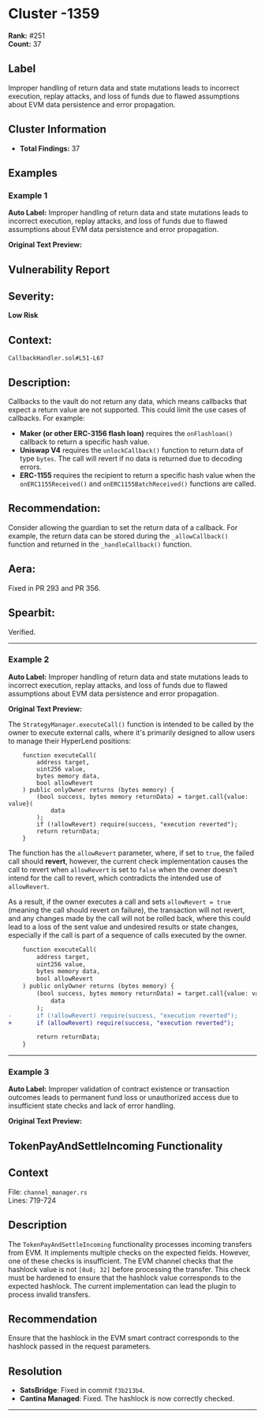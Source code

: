# Cluster -1359

**Rank:** #251  
**Count:** 37  

## Label
Improper handling of return data and state mutations leads to incorrect execution, replay attacks, and loss of funds due to flawed assumptions about EVM data persistence and error propagation.

## Cluster Information
- **Total Findings:** 37

## Examples

### Example 1

**Auto Label:** Improper handling of return data and state mutations leads to incorrect execution, replay attacks, and loss of funds due to flawed assumptions about EVM data persistence and error propagation.  

**Original Text Preview:**

## Vulnerability Report

## Severity: 
**Low Risk**

## Context: 
`CallbackHandler.sol#L51-L67`

## Description: 
Callbacks to the vault do not return any data, which means callbacks that expect a return value are not supported. This could limit the use cases of callbacks. For example:

- **Maker (or other ERC-3156 flash loan)** requires the `onFlashloan()` callback to return a specific hash value.
- **Uniswap V4** requires the `unlockCallback()` function to return data of type `bytes`. The call will revert if no data is returned due to decoding errors.
- **ERC-1155** requires the recipient to return a specific hash value when the `onERC1155Received()` and `onERC1155BatchReceived()` functions are called.

## Recommendation: 
Consider allowing the guardian to set the return data of a callback. For example, the return data can be stored during the `_allowCallback()` function and returned in the `_handleCallback()` function.

## Aera: 
Fixed in PR 293 and PR 356.

## Spearbit: 
Verified.

---
### Example 2

**Auto Label:** Improper handling of return data and state mutations leads to incorrect execution, replay attacks, and loss of funds due to flawed assumptions about EVM data persistence and error propagation.  

**Original Text Preview:**

The `StrategyManager.executeCall()` function is intended to be called by the owner to execute external calls, where it's primarily designed to allow users to manage their HyperLend positions:

```solidity
    function executeCall(
        address target,
        uint256 value,
        bytes memory data,
        bool allowRevert
    ) public onlyOwner returns (bytes memory) {
        (bool success, bytes memory returnData) = target.call{value: value}(
            data
        );
        if (!allowRevert) require(success, "execution reverted");
        return returnData;
    }
```

The function has the `allowRevert` parameter, where, if set to `true`, the failed call should **revert**, however, the current check implementation causes the call to revert when `allowRevert` is set to `false` when the owner doesn't intend for the call to revert, which contradicts the intended use of `allowRevert`.

As a result, if the owner executes a call and sets `allowRevert = true` (meaning the call should revert on failure), the transaction will not revert, and any changes made by the call will not be rolled back, where this could lead to a loss of the sent value and undesired results or state changes, especially if the call is part of a sequence of calls executed by the owner.

```diff
    function executeCall(
        address target,
        uint256 value,
        bytes memory data,
        bool allowRevert
    ) public onlyOwner returns (bytes memory) {
        (bool success, bytes memory returnData) = target.call{value: value}(
            data
        );
-       if (!allowRevert) require(success, "execution reverted");
+       if (allowRevert) require(success, "execution reverted");

        return returnData;
    }
```

---
### Example 3

**Auto Label:** Improper validation of contract existence or transaction outcomes leads to permanent fund loss or unauthorized access due to insufficient state checks and lack of error handling.  

**Original Text Preview:**

## TokenPayAndSettleIncoming Functionality

## Context
File: `channel_manager.rs`  
Lines: 719-724  

## Description
The `TokenPayAndSettleIncoming` functionality processes incoming transfers from EVM. It implements multiple checks on the expected fields. However, one of these checks is insufficient. The EVM channel checks that the hashlock value is not `[0u8; 32]` before processing the transfer. This check must be hardened to ensure that the hashlock value corresponds to the expected hashlock. The current implementation can lead the plugin to process invalid transfers.

## Recommendation
Ensure that the hashlock in the EVM smart contract corresponds to the hashlock passed in the request parameters.

## Resolution
- **SatsBridge**: Fixed in commit `f3b213b4`.
- **Cantina Managed**: Fixed. The hashlock is now correctly checked.

---
